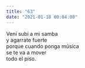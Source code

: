 ```yaml
---
title: "63"
date: "2021-01-18 00:04:00"
---
```


Vení subí a mi samba\
y agarrate fuerte\
porque cuando ponga música\
se te va a mover\
todo el piso.
